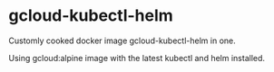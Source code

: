# gcloud-kubectl-helm
Customly cooked docker image gcloud-kubectl-helm in one.

Using gcloud:alpine image with the latest kubectl and helm installed.
